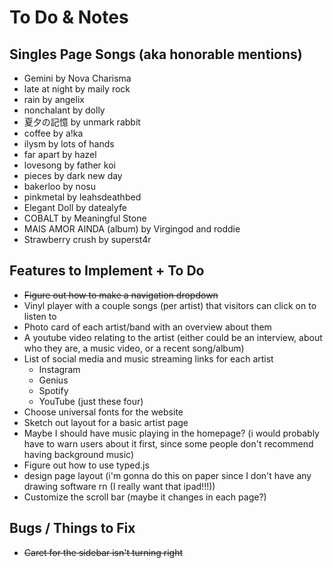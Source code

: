 # To Do & Notes

## Singles Page Songs (aka honorable mentions)

* Gemini by Nova Charisma
* late at night by maily rock
* rain by angelix
* nonchalant by dolly
* 夏夕の記憶 by unmark rabbit
* coffee by a!ka
* ilysm by lots of hands
* far apart by hazel
* lovesong by father koi
* pieces by dark new day
* bakerloo by nosu
* pinkmetal by leahsdeathbed
* Elegant Doll by datealyfe
* COBALT by Meaningful Stone
* MAIS AMOR AINDA (album) by Virgingod and roddie
* Strawberry crush by superst4r

## Features to Implement + To Do

* ~~Figure out how to make a navigation dropdown~~
* Vinyl player with a couple songs (per artist) that visitors can click on to listen to
* Photo card of each artist/band with an overview about them
* A youtube video relating to the artist (either could be an interview, about who they are, a music video, or a recent song/album)
* List of social media and music streaming links for each artist
    * Instagram
    * Genius
    * Spotify
    * YouTube (just these four)
* Choose universal fonts for the website
* Sketch out layout for a basic artist page
* Maybe I should have music playing in the homepage? (i would probably have to warn users about it first, since some people don't recommend having background music)
* Figure out how to use typed.js
* design page layout (i'm gonna do this on paper since I don't have any drawing software rn (I really want that ipad!!!))
* Customize the scroll bar (maybe it changes in each page?)

## Bugs / Things to Fix
* ~~Caret for the sidebar isn't turning right~~
